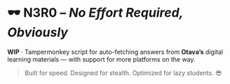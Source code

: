 # 🕶️ N3R0 – *No Effort Required, Obviously*

**WIP** · Tampermonkey script for auto-fetching answers from **Otava’s** digital learning materials — with support for more platforms on the way.

> Built for speed. Designed for stealth. Optimized for lazy students. 😎
